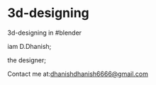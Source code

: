 # 3d-designing
3d-designing in #blender

iam D.Dhanish;

the designer;

Contact me at:dhanishdhanish6666@gmail.com




